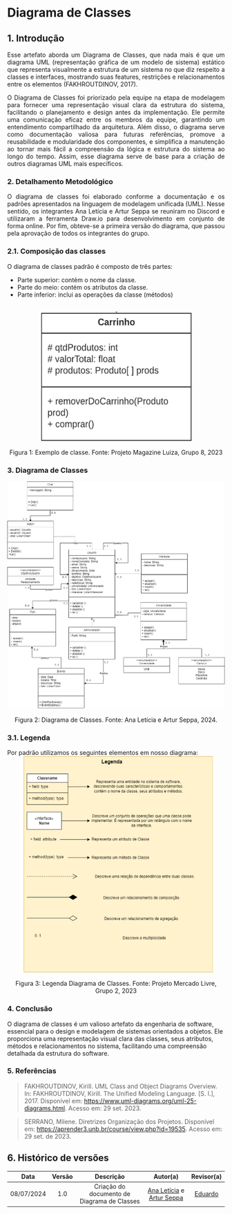 # Diagrama de Classes 

## 1. Introdução

<p align="justify">
Esse artefato aborda um Diagrama de Classes, que nada mais é que um diagrama UML (representação gráfica de um modelo de sistema) estático que representa visualmente a estrutura de um sistema no que diz respeito a classes e interfaces, mostrando suas features, restrições e relacionamentos entre os elementos (FAKHROUTDINOV, 2017). 
</pp>

<p align="justify">
O Diagrama de Classes foi priorizado pela equipe na etapa de modelagem para fornecer uma representação visual clara da estrutura do sistema, facilitando o planejamento e design antes da implementação. Ele permite uma comunicação eficaz entre os membros da equipe, garantindo um entendimento compartilhado da arquitetura. Além disso, o diagrama serve como documentação valiosa para futuras referências, promove a reusabilidade e modularidade dos componentes, e simplifica a manutenção ao tornar mais fácil a compreensão da lógica e estrutura do sistema ao longo do tempo. Assim, esse diagrama serve de base para a criação de outros diagramas UML mais específicos.
</p>


<h3> 2. Detalhamento Metodológico </h3>

<p align="justify">
O diagrama de classes foi elaborado conforme a documentação e os padrões apresentados na linguagem de modelagem unificada (UML). Nesse sentido, os integrantes Ana Letícia e Artur Seppa se reuniram no Discord e utilizaram a ferramenta Draw.io para desenvolvimento em conjunto de forma online. Por fim, obteve-se a primeira versão do diagrama, que passou pela aprovação de todos os integrantes do grupo.

<h3> 2.1. Composição das classes</h3> 
O diagrama de classes padrão é composto de três partes:
<ul>
<li> Parte superior: contém o nome da classe.</li>
<li> Parte do meio: contém os atributos da classe.</li>
<li> Parte inferior: inclui as operações da classe (métodos)</li></br>
</ul>
</p>

<div align = "center"><img src="https://raw.githubusercontent.com/UnBArqDsw2023-2/2023.2_G8_ProjetoMagazineLuiza/main/docs/Assets/diagrama_cla_exe.png" alt="Figura 1: Diagrama de Classes exemplo." height="300" width="350">
<p>Figura 1: Exemplo de classe. Fonte: Projeto Magazine Luiza, Grupo 8, 2023</p></div>


<h3> 3. Diagrama de Classes </h3>

<div align = "center"><img src="https://raw.githubusercontent.com/UnBArqDsw2024-1/2024.1_G8_UnBreja/gh-pages/docs/assets/DiagramaClasses.png" alt="Figura 2: Diagrama de Classes.">
</div>
<p align='center'>Figura 2: Diagrama de Classes. Fonte: Ana Letícia e Artur Seppa, 2024.</p>

<h3> 3.1. Legenda</h3>
Por padrão utilizamos os seguintes elementos em nosso diagrama:

<div align = "center"><img src="https://github.com/UnBArqDsw2023-1/2023.1_G2_ProjetoMercadoLivre/blob/main/docs/Assets/diagramas/legenda_diagrama_de_classes.png?raw=true" alt="Figura 3: Diagrama de Classes Legenda." height="500" width="450">
<p>Figura 3: Legenda Diagrama de Classes. Fonte: Projeto Mercado Livre, Grupo 2, 2023</p></div>

<h3> 4. Conclusão </h3>
O diagrama de classes é um valioso artefato da engenharia de software, essencial para o design e modelagem de sistemas orientados a objetos. Ele proporciona uma representação visual clara das classes, seus atributos, métodos e relacionamentos no sistema, facilitando uma compreensão detalhada da estrutura do software.
<p align="justify"> 
</p>

<h3> 5. Referências </h3>

> FAKHROUTDINOV, Kirill. UML Class and Object Diagrams Overview. In: FAKHROUTDINOV, Kirill. The Unified Modeling Language. [S. l.], 2017. Disponível em: https://www.uml-diagrams.org/uml-25-diagrams.html. Acesso em: 29 set. 2023.

> SERRANO, Milene. Diretrizes Organização dos Projetos. Disponível em: <https://aprender3.unb.br/course/view.php?id=19535>. Acesso em: 29 set. de 2023.

## 6. Histórico de versões
| Data       | Versão | Descrição                                                   | Autor(a)                                              | Revisor(a)                                         |
| :--------: | :----: | :---------------------------------------------------------: | :---------------------------------------------------: | :------------------------------------------------: |
| 08/07/2024 | 1.0    | Criação do documento de Diagrama de Classes                  | [Ana Letícia](https://github.com/analeticiaa) e [Artur Seppa](https://github.com/artur-seppa) | [Eduardo](https://github.com/Eduardo-RFarias) |
